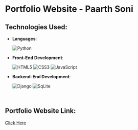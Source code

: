 Portfolio Website - Paarth Soni
====================

Technologies Used:
-----------------
<p align="center">

- **Languages**:
    
    
    ![Python](https://img.shields.io/badge/Python%20-%2314354C.svg?style=for-the-badge&logo=python&logoColor=white)

    
- **Front-End Development**:

   ![HTML5](https://img.shields.io/badge/HTML5%20-%23E34F26.svg?style=for-the-badge&logo=html5&logoColor=white)
   ![CSS3](https://img.shields.io/badge/CSS%20-%231572B6.svg?style=for-the-badge&logo=css3&logoColor=white)
   ![JavaScript](https://img.shields.io/badge/JavaScript%20-%23F7DF1E.svg?style=for-the-badge&logo=javascript&logoColor=black)

- **Backend-End Development**:
  
    ![Django](https://img.shields.io/badge/Django-092E20?style=for-the-badge&logo=django&logoColor=white)
    ![SqLite](https://img.shields.io/badge/SQLite-07405E?style=for-the-badge&logo=sqlite&logoColor=white)  

  
  

<br>

</p>

Portfolio Website Link:
-----------------
<a href="https://paarthsoni.pythonanywhere.com/" target="_blank">Click Here </a>
